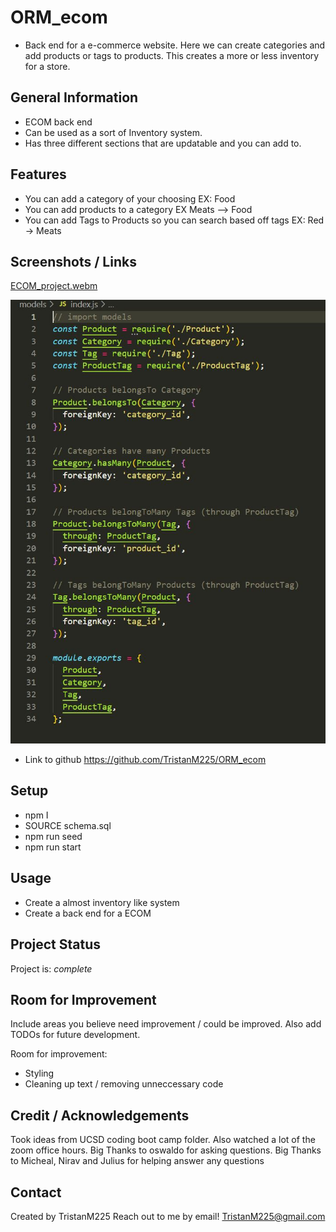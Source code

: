 # ORM_ecom
- Back end for a e-commerce website. Here we can create categories and add products or tags to products. This creates a more or less inventory for a store. 




## General Information
- ECOM back end
- Can be used as a sort of Inventory system.
- Has three different sections that are updatable and you can add to.



## Features
- You can add a category of your choosing EX: Food
- You can add products to a category EX Meats --> Food
- You can add Tags to Products so you can search based off tags EX: Red -> Meats



## Screenshots / Links
[ECOM_project.webm](https://github.com/TristanM225/ORM_ecom/assets/126945628/2307cce3-a753-4038-9392-5a4858c815a8)


![Screenshot of project](./assets/images/ECOMpic.JPG)

- Link to github
https://github.com/TristanM225/ORM_ecom



## Setup
- npm I
- SOURCE schema.sql
- npm run seed
- npm run start

## Usage
- Create a almost inventory like system 
- Create a back end for a ECOM


## Project Status
Project is: _complete_ 


## Room for Improvement
Include areas you believe need improvement / could be improved. Also add TODOs for future development.

Room for improvement:
- Styling
- Cleaning up text / removing unneccessary code


## Credit / Acknowledgements 
Took ideas from UCSD coding boot camp folder. 
Also watched a lot of the zoom office hours. Big Thanks to oswaldo for asking questions.
Big Thanks to Micheal, Nirav and Julius for helping answer any questions


## Contact
Created by TristanM225 Reach out to me by email! TristanM225@gmail.com

